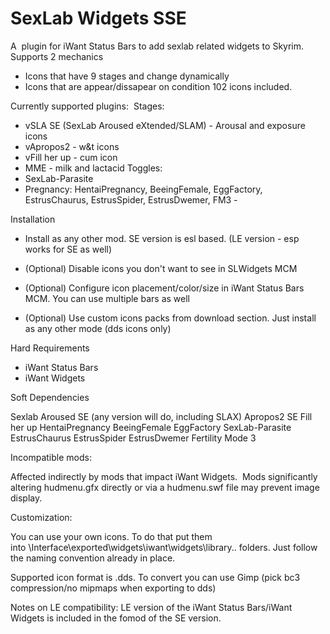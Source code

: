 SexLab Widgets SSE
=======================

A  plugin for iWant Status Bars to add sexlab related widgets to Skyrim. Supports 2 mechanics
- Icons that have 9 stages and change dynamically
- Icons that are appear/dissapear on condition
102 icons included.


Currently supported plugins: 
Stages:
- vSLA SE (SexLab Aroused eXtended/SLAM) - Arousal and exposure icons
- vApropos2 - w&t icons
- vFill her up - cum icon
- MME - milk and lactacid
Toggles:
- SexLab-Parasite
- Pregnancy: HentaiPregnancy, BeeingFemale, EggFactory, EstrusChaurus, EstrusSpider, EstrusDwemer, FM3 -  


Installation

- Install as any other mod. SE version is esl based. (LE version - esp works for SE as well)

- (Optional) Disable icons you don't want to see in SLWidgets MCM 

- (Optional) Configure icon placement/color/size in iWant Status Bars MCM. You can use multiple bars as well

- (Optional) Use custom icons packs from download section. Just install as any other mode (dds icons only)



Hard Requirements

- iWant Status Bars
- iWant Widgets


Soft Dependencies

Sexlab Aroused SE (any version will do, including SLAX)
Apropos2 SE
Fill her up 
HentaiPregnancy
BeeingFemale
EggFactory
SexLab-Parasite
EstrusChaurus
EstrusSpider
EstrusDwemer
Fertility Mode 3


Incompatible mods:

Affected indirectly by mods that impact iWant Widgets.  Mods significantly altering hudmenu.gfx directly or via a hudmenu.swf file may prevent image display.

Customization:

You can use your own icons. To do that put them into \Interface\exported\widgets\iwant\widgets\library\.. folders. Just follow the naming convention already in place.

Supported icon format is .dds. To convert you can use Gimp (pick bc3 compression/no mipmaps when exporting to dds)

Notes on LE compatibility:
LE version of the iWant Status Bars/iWant Widgets is included in the fomod of the SE version. 

